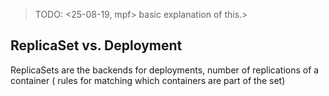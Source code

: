 >  TODO:  <25-08-19, mpf> basic explanation of this.> 
## ReplicaSet vs. Deployment

ReplicaSets are the backends for deployments, number of replications of a container ( rules for matching which containers are part of the set)
